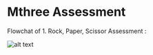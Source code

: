 # Mthree Assessment

Flowchat of 1. Rock, Paper, Scissor Assessment : 

![alt text][flowchart1]

[flowchart1]: https://github.com/junha1532/-Mthree-_Exercieses-Assessments/edit/main/assessment/flowchart1.png "Rock, Paper, Scissor"
